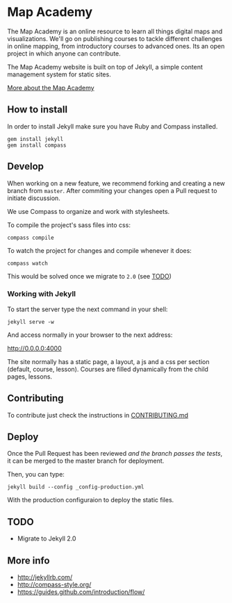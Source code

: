 # Map Academy

The Map Academy is an online resource to learn all things digital maps and visualizations. We'll go on publishing courses to tackle different challenges in online mapping, from introductory courses to advanced ones. Its an open project in which anyone can contribute.

The Map Academy website is built on top of Jekyll, a simple content management system for static sites.

[More about the Map Academy](/about/)


## How to install

In order to install Jekyll make sure you have Ruby and Compass installed.

```
gem install jekyll
gem install compass
```


## Develop

When working on a new feature, we recommend forking and creating a new branch from `master`. After commiting your changes open a Pull request to initiate discussion.

We use Compass to organize and work with stylesheets.

To compile the project's sass files into css:

```
compass compile
```

To watch the project for changes and compile whenever it does:

```
compass watch
```

This would be solved once we migrate to `2.0` (see [TODO](#TODO))


### Working with Jekyll

To start the server type the next command in your shell:

```
jekyll serve -w
```

And access normally in your browser to the next address:

http://0.0.0.0:4000

The site normally has a static page, a layout, a js and a css per section (default, course, lesson). Courses are filled dynamically from the child pages, lessons.


## Contributing

To contribute just check the instructions in [CONTRIBUTING.md](https://github.com/CartoDB/academy/blob/master/CONTRIBUTING.md)


## Deploy

Once the Pull Request has been reviewed _and the branch passes the tests_, it can be merged to the master branch for deployment.

Then, you can type:

```
jekyll build --config _config-production.yml
```

With the production configuraion to deploy the static files.

## TODO

* Migrate to Jekyll 2.0


## More info

* http://jekyllrb.com/
* http://compass-style.org/
* https://guides.github.com/introduction/flow/
